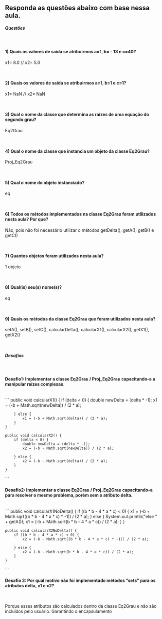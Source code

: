 ## Responda as questões abaixo com base nessa aula.
<h5> Questões </h5><br>

<h4> 1) Quais os valores de saída se atribuirmos a=1, b= - 13 e c=40? </h4> 
<p>x1= 8.0 // x2= 5.0</p> <br>
<h4> 2) Quais os valores de saída se atribuirmos a=1, b=1 e c=1? </h4>
<p>x1= NaN // x2= NaN</p> <br>
<h4> 3) Qual o nome da classe que determina as raízes de uma equação do segundo grau? </h4>
<p>Eq2Grau</p> <br>
<h4> 4) Qual o nome da classe que instancia um objeto da classe Eq2Grau? </h4>
<p>Proj_Eq2Grau</p> <br>
<h4> 5) Qual o nome do objeto instanciado? </h4>
<p>eq</p> <br>
<h4> 6) Todos os métodos implementados na classe Eq2Grau foram utilizados nesta aula? Por que? </h4>
<p> Não, pois não foi necessário utilizar o métodos getDelta(), getA(), getB() e getC() </p> <br>
<h4> 7) Quantos objetos foram utilizados nesta aula? </h4>
<p> 1 objeto </p> <br>
<h4> 8) Qual(is) seu(s) nome(s)? </h4>
<p> eq </p> <br>
<h4> 9) Quais os métodos da classe Eq2Grau que foram utilizados nesta aula? </h4>
<p> setA(), setB(), setC(), calcularDelta(), calcularX1(), calcularX2(), getX1(), getX2() </p> <br>
 
<h5> Desafios </h5><br>

<h4> Desafio1: Implementar a classe Eq2Grau / Proj_Eq2Grau capacitando-a a manipular raízes complexas. </h4> <br>
´´´	
    public void calcularX1() {
        if (delta < 0) {
            double newDelta = (delta * -1);
            x1 = (-b + Math.sqrt(newDelta)) / (2 * a);

        } else {
            x1 = (-b + Math.sqrt(delta)) / (2 * a);
        }
    }

    public void calcularX2() {
        if (delta < 0) {
            double newDelta = (delta * -1);
            x2 = (-b - Math.sqrt(newDelta)) / (2 * a);

        } else {
            x2 = (-b - Math.sqrt(delta)) / (2 * a);
        }
    }

´´´
<br>
<h4> Desafio2: Implementar a classe Eq2Grau / Proj_Eq2Grau capacitando-a para resolver o mesmo problema, porém sem o atributo delta. </h4> <br>
´´´
    public void calcularX1NoDelta() {
        if ((b * b - 4 * a * c) < 0) {
            x1 = (-b + Math.sqrt((b * b - 4 * a * c) * -1)) / (2 * a);
        } else {
            System.out.println("else " + getA());
            x1 = (-b + Math.sqrt(b * b - 4 * a * c)) / (2 * a);
        }
    }

    public void calcularX2NoDelta() {
        if ((b * b - 4 * a * c) < 0) {
            x2 = (-b - Math.sqrt((b * b - 4 * a * c) * -1)) / (2 * a);

        } else {
            x2 = (-b - Math.sqrt(b * b - 4 * a * c)) / (2 * a);
        }
    }

´´´	
<h4> Desafio 3: Por qual motivo não foi implementado métodos “sets” para os atributos delta, x1 e x2? </h4> <br>
<p> Porque esses atributos são calculados dentro da classe Eq2Grau e não são incluídos pelo usuário. Garantindo o encapsulamento </p> <br>